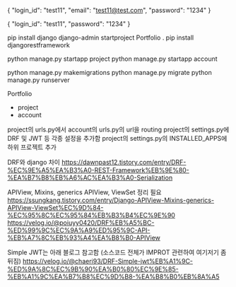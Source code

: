 {
"login_id": "test11",
"email": "test11@test.com",
"password": "1234"
}


{
"login_id": "test11",
"password": "1234"
}


pip install django
django-admin startproject Portfolio .
pip install djangorestframework

python manage.py startapp project
python manage.py startapp account

python manage.py makemigrations
python manage.py migrate
python manage.py runserver


Portfolio
- project
- account

project의 urls.py에서 account의 urls.py의 url을 routing
project의 settings.py에 DRF 및 JWT 등 각종 설정을 추가함
project의 settings.py의 INSTALLED_APPS에 하위 프로젝트 추가



DRF와 django 차이
https://dawnpast12.tistory.com/entry/DRF-%EC%9E%A5%EA%B3%A0-REST-Framework%EB%9E%80-%EA%B7%B8%EB%A6%AC%EA%B3%A0-Serialization

APIView, Mixins, generics APIView, ViewSet 정리 필요
https://ssungkang.tistory.com/entry/Django-APIView-Mixins-generics-APIView-ViewSet%EC%9D%84-%EC%95%8C%EC%95%84%EB%B3%B4%EC%9E%90
https://velog.io/@poiuyy0420/DRF%EB%A5%BC-%ED%99%9C%EC%9A%A9%ED%95%9C-API-%EB%A7%8C%EB%93%A4%EA%B8%B0-APIView

Simple JWT는 아래 블로그 참고함 (소스코드 전체가 IMPROT 관련하여 여기저기 좀 뒤짐)
https://velog.io/@chaeri93/DRF-Simple-jwt%EB%A1%9C-%ED%9A%8C%EC%9B%90%EA%B0%80%EC%9E%85-%EB%A1%9C%EA%B7%B8%EC%9D%B8-%EA%B8%B0%EB%8A%A5


